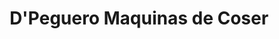 ---
title: "D'Peguero Maquinas de Coser"
url: /santo-domingo/dpeguero-maquinas-de-coser/
shop: general
---